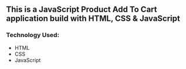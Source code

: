 
## This is a JavaScript Product Add To Cart application build with HTML, CSS & JavaScript

### Technology Used:
- HTML
- CSS
- JavaScript


